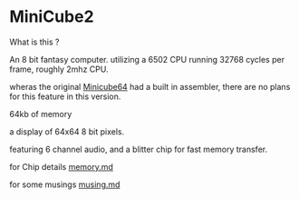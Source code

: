 # MiniCube2

What is this ? 

An 8 bit fantasy computer. utilizing a 6502 CPU running 32768 cycles per frame, roughly 2mhz CPU.

wheras the original [Minicube64](https://github.com/aeriform-io/minicube64) had a built in assembler, there are no plans for this feature in this version.

64kb of memory

a display of 64x64 8 bit pixels.

featuring 6 channel audio, and a blitter chip for fast memory transfer.


for Chip details [memory.md](https://github.com/MonstersGoBoom/MiniCube2/blob/main/Memory.md)

for some musings [musing.md](https://github.com/MonstersGoBoom/MiniCube2/blob/main/Musings.md)
